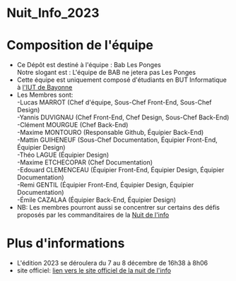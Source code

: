# Nuit_Info_2023
<h1> Composition de l'équipe </h1>
<ul>
  <li>
    Ce Dépôt est destiné à l'équipe : Bab Les Ponges  <br>
    Notre slogant est : L'équipe de BAB ne jetera pas Les Ponges <br>
  </li>
  <li> Cette équipe est uniquement composé d'étudiants en BUT Informatique à 
    <a href="https://www.iutbayonne.univ-pau.fr/">l'IUT de Bayonne</a></li>
  <li> Les Membres sont:  </br>
  -Lucas MARROT (Chef d'équipe, Sous-Chef Front-End, Sous-Chef Design) </br>
  -Yannis DUVIGNAU (Chef Front-End, Chef Design, Sous-Chef Back-End) </br>
  -Clément MOURGUE (Chef Back-End) </br>
  -Maxime MONTOURO (Responsable Github, Équipier Back-End) </br>
  -Mattin GUIHENEUF (Sous-Chef Documentation, Équipier Front-End, Équipier Design) </br>
  -Théo LAGUE (Équipier Design)</br>
  -Maxime ETCHECOPAR (Chef Documentation) </br>
  -Edouard CLEMENCEAU (Équipier Front-End, Équipier Design, Équipier Documentation) </br>
  -Remi GENTIL (Équipier Front-End, Équipier Design, Équipier Documentation)</br> 
  -Émile CAZALAA (Équipier Back-End, Équipier Design) </br>
  </li>
  <li>
    NB: Les membres pourront aussi se concentrer sur certains des défis proposés par les commanditaires de la <a href="https://www.nuitdelinfo.com/"> Nuit de l'info </a> </br>
  </li>
</ul>

<h1> Plus d'informations</h1>
<ul>
  <li>
    L'édition 2023 se déroulera du 7 au 8 décembre de 16h38 à 8h06
  </li>
  <li> site officiel:  
  <a href="https://www.nuitdelinfo.com/"> lien vers le site officiel de la nuit de l'info </a>    
  </li>
</ul>
